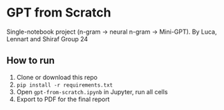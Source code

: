 # GPT from Scratch
Single-notebook project (n-gram → neural n-gram → Mini-GPT).
By Luca, Lennart and Shiraf Group 24 

## How to run
1. Clone or download this repo
2. `pip install -r requirements.txt`
3. Open `gpt-from-scratch.ipynb` in Jupyter, run all cells
4. Export to PDF for the final report

